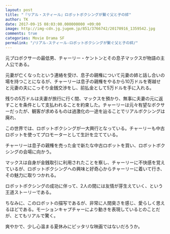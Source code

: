 ```yaml
---
layout: post
title: "『リアル・スティール』ロボットボクシングが繋ぐ父と子の絆"
author: TK
date: 2017-09-15 08:03:00.000000000 +09:00
image: http://img-cdn.jg.jugem.jp/851/3766742/20170916_1359542.jpg
comments: true
categories: Movie Drama SF
permalink: "/リアル-スティール-ロボットボクシングが繋ぐ父と子の絆/"
---
```


<p>元プロボクサーの最低男、チャーリー・ケントンとその息子マックスが物語の主人公である。</p>

<p>元妻が亡くなったという連絡を受け、息子の親権について元妻の姉と話し合いの場を持つことになるが、チャーリーは息子の親権をやるから10万ドルを寄越せと元妻の夫にこっそり金銭交渉をし、前払金として5万ドルを手に入れる。<p>

<p>残りの5万ドルは夫妻が旅行に行く間、マックスを預かり、無事に夫妻の元に返すことを条件として支払われることを約束した。チャーリーは元々有望なボクサーだったが、観客が求めるものは過激化の一途を辿ることでリアルボクシングは廃れ、</p>

<p>この世界では、ロボットボクシングが一大興行となっている。チャーリーも中古ロボットを使ってプロモーターとして生計を立てている。</p>

<p>チャーリーは息子の親権を売った金で新たな中古ロボットを買い、ロボットボクシングの会場に向かう。</p>

<p>マックスは自身が金銭取引に利用されたことを察し、チャーリーに不快感を覚えているが、ロボットボクシングへの興味と好奇心からチャーリーに着いて行き、その魅力に取りつかれる。</p>

<p>ロボットボクシングの成功に伴って、2人の間には友情が芽生えていく、という王道ストーリーである。</p>

<p>ちなみに、このロボットの描写であるが、非常に人間臭さを感じ、愛らしく思えるほどである。モーションキャプチャーにより動きを表現しているとのことだが、とてもリアルで驚く。</p>

<p>爽やかで、少し心温まる夏休みにピッタリな映画ではないだろうか。</p>
